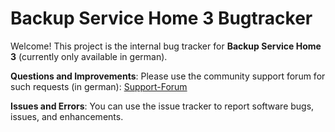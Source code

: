 # Backup Service Home 3 Bugtracker
Welcome! This project is the internal bug tracker for **Backup Service Home 3** (currently only available in german).

**Questions and Improvements**: Please use the community support forum for such requests (in german): [Support-Forum](https://forum.brightbits.de/)

**Issues and Errors**: You can use the issue tracker to report software bugs, issues, and enhancements.
